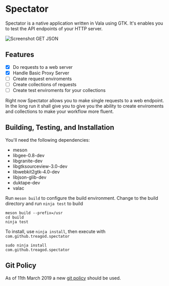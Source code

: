 # Spectator

Spectator is a native application written in Vala using GTK. It's enables you to test the
API endpoints of your HTTP server.

![Screenshot GET JSON](screenshots/Screenshot%from%2019-03-14%21.56.17.png)

## Features

- [x] Do requests to a web server
- [x] Handle Basic Proxy Server
- [ ] Create request enviroments
- [ ] Create collections of requests
- [ ] Create test enviroments for your collections

Right now Spectator allows you to make single requests to a web endpoint. In the long run
it shall give you to give you the ability to create enviroments and collections to make
your workflow more fluent.

## Building, Testing, and Installation

You'll need the following dependencies:
* meson
* libgee-0.8-dev
* libgranite-dev
* libgtksourceview-3.0-dev
* libwebkit2gtk-4.0-dev
* libjson-glib-dev
* duktape-dev
* valac

Run `meson build` to configure the build environment. Change to the build directory and run `ninja test` to build

    meson build --prefix=/usr
    cd build
    ninja test

To install, use `ninja install`, then execute with `com.github.treagod.spectator`

    sudo ninja install
    com.github.treagod.spectator

## Git Policy

As of 11th March 2019 a new [git policy](https://nvie.com/posts/a-successful-git-branching-model/) should be used.
